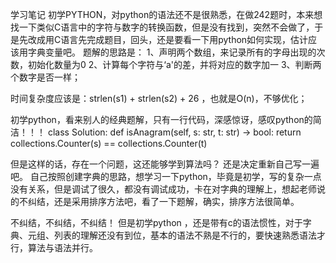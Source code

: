 学习笔记
初学PYTHON，对python的语法还不是很熟悉，在做242题时，本来想找一下类似C语言中的字符与数字的转换函数，但是没有找到，突然不会做了，于是先改成用C语言先完成题目，回头，还是要看一下用python如何实现，估计应该用字典变量吧。
题解的思路是：
1、声明两个数组，来记录所有的字母出现的次数，初始化数量为0
2、计算每个字符与‘a'的差，并将对应的数字加一
3、判断两个数字是否一样；

时间复杂度应该是：strlen(s1) + strlen(s2) + 26 ，也就是O(n)，不够优化；

初学python，看来别人的经典题解，只有一行代码，深感惊讶，感叹python的简洁！！！
class Solution:
    def isAnagram(self, s: str, t: str) -> bool:
        return collections.Counter(s) == collections.Counter(t)

但是这样的话，存在一个问题，这还能够学到算法吗？
还是决定重新自己写一遍吧。
自己按照创建字典的思路，想学习一下python，毕竟是初学，写的复杂一点没有关系，但是调试了很久，都没有调试成功，卡在对字典的理解上，想起老师说的不纠结，还是采用排序方法吧，看了一下题解，确实，排序方法很简单。

不纠结，不纠结，不纠结！
但是初学python ，还是带有c的语法惯性，对于字典、元组、列表的理解还没有到位，基本的语法不熟是不行的，要快速熟悉语法才行，算法与语法并行。
